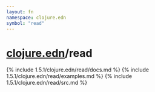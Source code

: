 ```yaml
---
layout: fn
namespace: clojure.edn
symbol: "read"
---
```


# [clojure.edn](../)/read

{% include 1.5.1/clojure.edn/read/docs.md %}
{% include 1.5.1/clojure.edn/read/examples.md %}
{% include 1.5.1/clojure.edn/read/src.md %}

